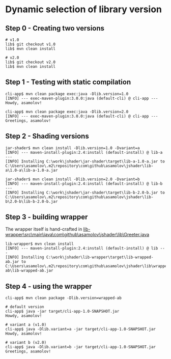 # Dynamic selection of library version

## Step 0 - Creating two versions

```
# v1.0
lib$ git checkout v1.0
lib$ mvn clean install

# v2.0
lib$ git checkout v2.0
lib$ mvn clean install
```

## Step 1 - Testing with static compilation


```
cli-app$ mvn clean package exec:java -Dlib.version=1.0
[INFO] --- exec-maven-plugin:3.0.0:java (default-cli) @ cli-app ---
Howdy, asamolov!

cli-app$ mvn clean package exec:java -Dlib.version=2.0
[INFO] --- exec-maven-plugin:3.0.0:java (default-cli) @ cli-app ---
Greetings, asamolov!
```

## Step 2 - Shading versions

```
jar-shader$ mvn clean install -Dlib.version=1.0 -Dvariant=a
[INFO] --- maven-install-plugin:2.4:install (default-install) @ lib-a ---
[INFO] Installing C:\work\jshader\jar-shader\target\lib-a-1.0-a.jar to C:\Users\asamolov\.m2\repository\com\github\asamolov\jshader\lib-a\1.0-a\lib-a-1.0-a.jar

jar-shader$ mvn clean install -Dlib.version=2.0 -Dvariant=b
[INFO] --- maven-install-plugin:2.4:install (default-install) @ lib-b ---
[INFO] Installing C:\work\jshader\jar-shader\target\lib-b-2.0-b.jar to C:\Users\asamolov\.m2\repository\com\github\asamolov\jshader\lib-b\2.0-b\lib-b-2.0-b.jar
```

## Step 3 - building wrapper

The wrapper itself is hand-crafted in [lib-wrapper\src\main\java\com\github\asamolov\jshader\lib\Greeter.java](lib-wrapper/src/main/java/com/github/asamolov/jshader/lib/Greeter.java)

```
lib-wrapper$ mvn clean install
[INFO] --- maven-install-plugin:2.4:install (default-install) @ lib ---
[INFO] Installing C:\work\jshader\lib-wrapper\target\lib-wrapped-ab.jar to C:\Users\asamolov\.m2\repository\com\github\asamolov\jshader\lib\wrapped-ab\lib-wrapped-ab.jar
```

## Step 4 - using the wrapper

```
cli-app$ mvn clean package -Dlib.version=wrapped-ab

# default version
cli-app$ java -jar target/cli-app-1.0-SNAPSHOT.jar 
Howdy, asamolov!

# variant a (v1.0)
cli-app$ java -Dlib.variant=a -jar target/cli-app-1.0-SNAPSHOT.jar 
Howdy, asamolov!

# variant b (v2.0)
cli-app$ java -Dlib.variant=b -jar target/cli-app-1.0-SNAPSHOT.jar 
Greetings, asamolov!
```
